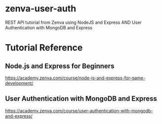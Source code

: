 # zenva-user-auth
REST API tutorial from Zenva using NodeJS and Express AND User Authentication with MongoDB and Express

# Tutorial Reference
## Node.js and Express for Beginners
https://academy.zenva.com/course/node-js-and-express-for-game-development/
## User Authentication with MongoDB and Express
https://academy.zenva.com/course/user-authentication-with-mongodb-and-express/
